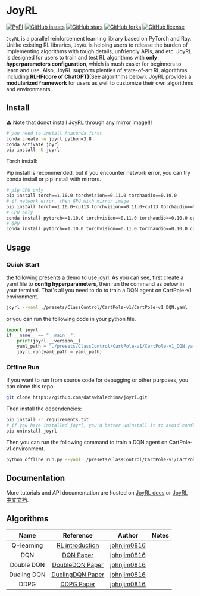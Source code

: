 # JoyRL

[![PyPI](https://img.shields.io/pypi/v/joyrl)](https://pypi.org/project/joyrl/)  [![GitHub issues](https://img.shields.io/github/issues/datawhalechina/joyrl)](https://github.com/datawhalechina/joyrl/issues) [![GitHub stars](https://img.shields.io/github/stars/datawhalechina/joyrl)](https://github.com/datawhalechina/joyrl/stargazers) [![GitHub forks](https://img.shields.io/github/forks/datawhalechina/joyrl)](https://github.com/datawhalechina/joyrl/network) [![GitHub license](https://img.shields.io/github/license/datawhalechina/joyrl)](https://github.com/datawhalechina/joyrl/blob/master/LICENSE)

`JoyRL` is a parallel reinforcement learning library based on PyTorch and Ray. Unlike existing RL libraries, `JoyRL` is helping users to release the burden of implementing algorithms with tough details, unfriendly APIs, and etc. JoyRL is designed for users to train and test RL algorithms with **only hyperparameters configuration**, which is mush easier for beginners to learn and use. Also, JoyRL supports plenties of state-of-art RL algorithms including **RLHF(core of ChatGPT)**(See algorithms below). JoyRL provides a **modularized framework** for users as well to customize their own algorithms and environments. 

## Install

⚠️ Note that donot install JoyRL through any mirror image!!!

```bash
# you need to install Anaconda first
conda create -n joyrl python=3.8
conda activate joyrl
pip install -U joyrl
```

Torch install:

Pip install is recommended, but if you encounter network error, you can try conda install or pip install with mirrors.

```bash
# pip CPU only
pip install torch==1.10.0 torchvision==0.11.0 torchaudio==0.10.0
# if network error, then GPU with mirror image
pip install torch==1.10.0+cu113 torchvision==0.11.0+cu113 torchaudio==0.10.0 --extra-index-url https://download.pytorch.org/whl/cu113
# CPU only
conda install pytorch==1.10.0 torchvision==0.11.0 torchaudio==0.10.0 cpuonly -c pytorch
# GPU 
conda install pytorch==1.10.0 torchvision==0.11.0 torchaudio==0.10.0 cudatoolkit=11.3 -c pytorch -c conda-forge
```

## Usage

### Quick Start

the following presents a demo to use joyrl. As you can see, first create a yaml file to **config hyperparameters**, then run the command as below in your terminal. That's all you need to do to train a DQN agent on CartPole-v1 environment.

```bash
joyrl --yaml ./presets/ClassControl/CartPole-v1/CartPole-v1_DQN.yaml
```
or you can run the following code in your python file. 

```python
import joyrl
if __name__ == "__main__":
    print(joyrl.__version__)
    yaml_path = "./presets/ClassControl/CartPole-v1/CartPole-v1_DQN.yaml"
    joyrl.run(yaml_path = yaml_path)
```

### Offline Run

If you want to run from source code for debugging or other purposes, you can clone this repo:

```bash
git clone https://github.com/datawhalechina/joyrl.git
```

Then install the dependencies:

```bash
pip install -r requirements.txt
# if you have installed joyrl, you'd better uninstall it to avoid conflicts
pip uninstall joyrl
```

Then you can run the following command to train a DQN agent on CartPole-v1 environment.

```bash
python offline_run.py --yaml ./presets/ClassControl/CartPole-v1/CartPole-v1_DQN.yaml
```

## Documentation

More tutorials and API documentation are hosted on [JoyRL docs](https://datawhalechina.github.io/joyrl/) or [JoyRL 中文文档](https://datawhalechina.github.io/joyrl-book/#/joyrl_docs/main).

## Algorithms

|       Name       |                          Reference                           |                    Author                     | Notes |
| :--------------: | :----------------------------------------------------------: | :-------------------------------------------: | :---: |
| Q-learning | [RL introduction](https://web.stanford.edu/class/psych209/Readings/SuttonBartoIPRLBook2ndEd.pdf) | [johnjim0816](https://github.com/johnjim0816) |       |
| DQN | [DQN Paper](https://www.cs.toronto.edu/~vmnih/docs/dqn.pdf) | [johnjim0816](https://github.com/johnjim0816) | |
| Double DQN  |     [DoubleDQN Paper](https://arxiv.org/abs/1509.06461)      | [johnjim0816](https://github.com/johnjim0816) | |
| Dueling DQN | [DuelingDQN Paper](https://arxiv.org/abs/1511.06581) | [johnjim0816](https://github.com/johnjim0816) | |
| DDPG | [DDPG Paper](https://arxiv.org/abs/1509.02971) | [johnjim0816](https://github.com/johnjim0816) | |
